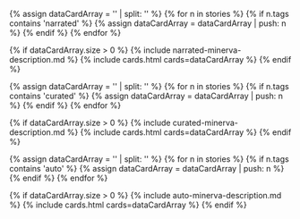 {% assign dataCardArray = '' | split: '' %}
{% for n in stories %}
  {% if n.tags contains 'narrated' %}
    {% assign dataCardArray = dataCardArray | push: n %}
  {% endif %}
{% endfor %}

{% if dataCardArray.size > 0 %}
  {% include narrated-minerva-description.md %}
  {% include cards.html cards=dataCardArray %} 
{% endif %}



{% assign dataCardArray = '' | split: '' %}
{% for n in stories %}
  {% if n.tags contains 'curated' %}
    {% assign dataCardArray = dataCardArray | push: n %}
  {% endif %}
{% endfor %}

{% if dataCardArray.size > 0 %}
  {% include curated-minerva-description.md %} 
  {% include cards.html cards=dataCardArray %}
{% endif %}



{% assign dataCardArray = '' | split: '' %}
{% for n in stories %}
  {% if n.tags contains 'auto' %}
    {% assign dataCardArray = dataCardArray | push: n %}
  {% endif %}
{% endfor %}

{% if dataCardArray.size > 0 %}
  {% include auto-minerva-description.md %} 
  {% include cards.html cards=dataCardArray %}
{% endif %}
